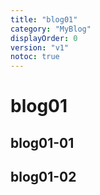 ```yaml
---
title: "blog01"
category: "MyBlog"
displayOrder: 0
version: "v1"
notoc: true
---
```


# blog01

## blog01-01
## blog01-02